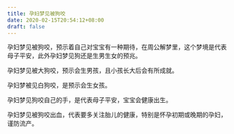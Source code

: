 ```yaml
---
title: 孕妇梦见被狗咬
date: 2020-02-15T20:54:12+08:00
draft: false
---
```


孕妇梦见被狗咬，预示着自己对宝宝有一种期待，在周公解梦里，这个梦境是代表母子平安，此外孕妇梦见狗还是生男生女的预兆。

孕妇梦见被大狗咬，预示会生男孩，且小孩长大后会有所成就。

孕妇梦被见白狗咬，是预示会生女孩。

孕妇梦见狗咬自己的手，是代表母子平安，宝宝会健康出生。

孕妇梦见被狗咬出血，代表要多关注胎儿的健康，特别是怀孕初期或晚期的孕妇，谨防流产。
